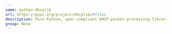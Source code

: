 ```yaml
---
name: python-dhcplib
url: https://pypi.org/project/dhcplib/#files
description: Pure-Python, spec-compliant DHCP-packet-processing library.
group: None
---
```

